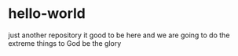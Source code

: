 # hello-world
just another repository
it good to be here and we are going to do the extreme things to God be the glory
